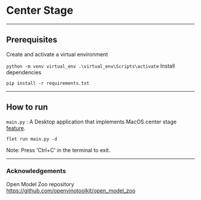 # Center Stage

***

## Prerequisites
Create and activate a virtual environment

`
python -m venv virtual_env
.\virtual_env\Scripts\activate
`
Install dependencies

`
pip install -r requirements.txt
`

***

## How to run

`main.py` : A Desktop application that implements MacOS center stage [feature](https://support.apple.com/en-in/HT212315).

    flet run main.py -d
Note: Press 'Ctrl+C' in the terminal to exit.

***

### Acknowledgements

Open Model Zoo repository https://github.com/openvinotoolkit/open_model_zoo

